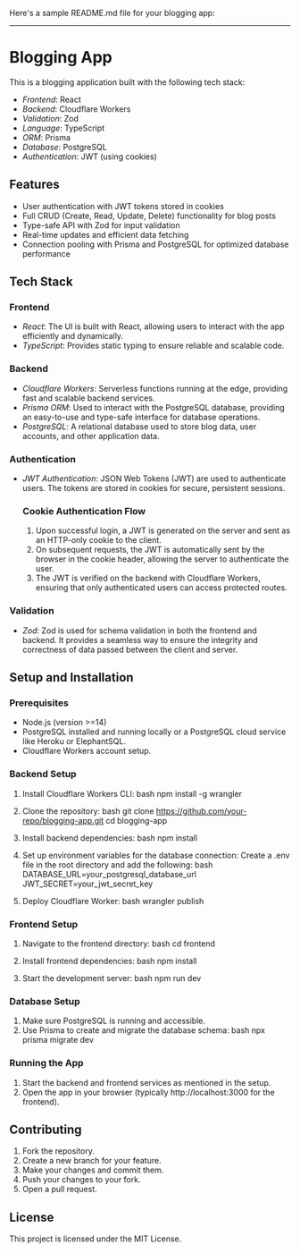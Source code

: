 Here's a sample README.md file for your blogging app:

---

# Blogging App

This is a blogging application built with the following tech stack:

- *Frontend*: React
- *Backend*: Cloudflare Workers
- *Validation*: Zod
- *Language*: TypeScript
- *ORM*: Prisma
- *Database*: PostgreSQL
- *Authentication*: JWT (using cookies)

## Features

- User authentication with JWT tokens stored in cookies
- Full CRUD (Create, Read, Update, Delete) functionality for blog posts
- Type-safe API with Zod for input validation
- Real-time updates and efficient data fetching
- Connection pooling with Prisma and PostgreSQL for optimized database performance

## Tech Stack

### Frontend

- *React*: The UI is built with React, allowing users to interact with the app efficiently and dynamically.
- *TypeScript*: Provides static typing to ensure reliable and scalable code.

### Backend

- *Cloudflare Workers*: Serverless functions running at the edge, providing fast and scalable backend services.
- *Prisma ORM*: Used to interact with the PostgreSQL database, providing an easy-to-use and type-safe interface for database operations.
- *PostgreSQL*: A relational database used to store blog data, user accounts, and other application data.
  
### Authentication

- *JWT Authentication*: JSON Web Tokens (JWT) are used to authenticate users. The tokens are stored in cookies for secure, persistent sessions.
  
  ### Cookie Authentication Flow
  1. Upon successful login, a JWT is generated on the server and sent as an HTTP-only cookie to the client.
  2. On subsequent requests, the JWT is automatically sent by the browser in the cookie header, allowing the server to authenticate the user.
  3. The JWT is verified on the backend with Cloudflare Workers, ensuring that only authenticated users can access protected routes.

### Validation

- *Zod*: Zod is used for schema validation in both the frontend and backend. It provides a seamless way to ensure the integrity and correctness of data passed between the client and server.
  
## Setup and Installation

### Prerequisites

- Node.js (version >=14)
- PostgreSQL installed and running locally or a PostgreSQL cloud service like Heroku or ElephantSQL.
- Cloudflare Workers account setup.

### Backend Setup

1. Install Cloudflare Workers CLI:
   bash
   npm install -g wrangler
   

2. Clone the repository:
   bash
   git clone https://github.com/your-repo/blogging-app.git
   cd blogging-app
   

3. Install backend dependencies:
   bash
   npm install
   

4. Set up environment variables for the database connection:
   Create a .env file in the root directory and add the following:
   bash
   DATABASE_URL=your_postgresql_database_url
   JWT_SECRET=your_jwt_secret_key
   

5. Deploy Cloudflare Worker:
   bash
   wrangler publish
   

### Frontend Setup

1. Navigate to the frontend directory:
   bash
   cd frontend
   

2. Install frontend dependencies:
   bash
   npm install
   

3. Start the development server:
   bash
   npm run dev
   

### Database Setup

1. Make sure PostgreSQL is running and accessible.
2. Use Prisma to create and migrate the database schema:
   bash
   npx prisma migrate dev
   

### Running the App

1. Start the backend and frontend services as mentioned in the setup.
2. Open the app in your browser (typically http://localhost:3000 for the frontend).

## Contributing

1. Fork the repository.
2. Create a new branch for your feature.
3. Make your changes and commit them.
4. Push your changes to your fork.
5. Open a pull request.

## License

This project is licensed under the MIT License.
